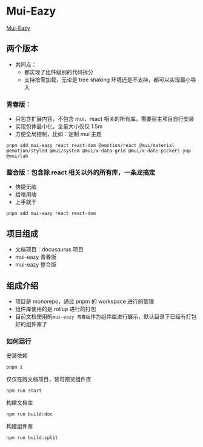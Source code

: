 # Mui-Eazy

[Mui-Eazy](https://dland-core.github.io/mui-eazy)

## 两个版本

-   共同点：
    -   都实现了组件级别的代码拆分
    -   支持按需加载，无论是 tree shaking 环境还是不支持，都可以实现最小导入

### 青春版：

-   只包含扩展内容，不包含 mui，react 相关的所有库，需要宿主项目自行安装
-   实现包体最小化，全量大小仅仅 1.5m
-   方便全局控制，比如：定制 mui 主题

```shell
pnpm add mui-eazy react react-dom @emotion/react @mui/material @emotion/styled @mui/system @mui/x-data-grid @mui/x-date-pickers yup @mui/lab
```

### 整合版：包含除 react 相关以外的所有库，一条龙搞定

-   快捷无脑
-   给啥用啥
-   上手就干

```shell
pnpm add mui-eazy react react-dom
```

## 项目组成

-   文档项目：docusaurus 项目
-   mui-eazy 青春版
-   mui-eazy 整合版

## 组成介绍

-   项目是 monorepo，通过 pnpm 的 workspace 进行的管理
-   组件库使用的是 rollup 进行的打包
-   目前文档使用的`mui-eazy 青春版`作为组件库进行展示，默认目录下已经有打包好的组件库了

### 如何运行

安装依赖

```
pnpm i
```

仅仅在跑文档项目，皆可预览组件库

```shell
npm run start
```

构建文档库

```shell
npm run build:doc
```

构建组件库

```shell
npm run build:split
```
